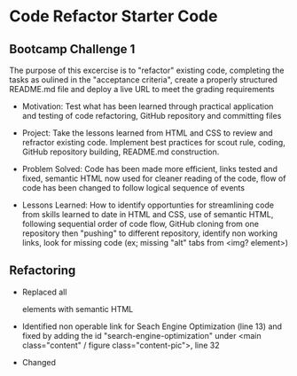 # Code Refactor Starter Code


## Bootcamp Challenge 1

The purpose of this excercise is to "refactor" existing code, completing the tasks as oulined in the "acceptance criteria", create a properly structured README.md file and deploy a live URL to meet the grading requirements

- Motivation: Test what has been learned through practical application and testing of code refactoring, GitHub repository and committing files

- Project: Take the lessons learned from HTML and CSS to review and refractor existing code.  Implement best practices for scout rule, coding, GitHub repository building, README.md construction.

- Problem Solved: Code has been made more efficient, links tested and fixed, semantic HTML now used for cleaner reading of the code, flow of code has been changed to follow logical sequence of events

- Lessons Learned: How to identify opportunties for streamlining code from skills learned to date in HTML and CSS, use of semantic HTML, following sequential order of code flow, GitHub cloning from one repository then "pushing" to different repository, identify non working links, look for missing code (ex; missing "alt" tabs from <img? element>)


## Refactoring

- Replaced all <div> elements with semantic HTML

- Identified non operable link for Seach Engine Optimization (line 13) and fixed by adding the id "search-engine-optimization" under <main class="content" / figure class="content-pic">, line 32

- Changed <title> from "website" to "Horiseon", line 6

- Moved <header> into <head>

- Condensed separate classes for ".search-engine-optimization", ".online-reputation-managment" and ".social-media-marketing", down to one class called ".content-pic", which also flows to it's respective <img> and <h2> elements 

- Condensed separate classes for ".benefit-lead", ".benefit-brand" and ".benefit-cost" down to one class called ".benefit-sub", which also flows to it's respective <h3> and <img> elements in .css

- Added "alt" tags to all images under
  <main class="content">, line 31
  <section class="benefits">, line 56

- Reorganized css style classes for better top down flow 

- Comments added to both HTML and CSS

## Git

- Successfully cloned started code to local computer and created new 
Git repository (Challenge1A) to hold reworked code and README.md

- Successfully created live Git based URL
https://rauchdavis13.github.io/Challenge1A/
